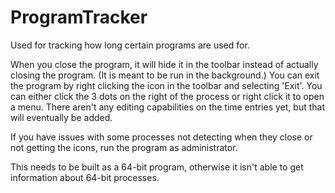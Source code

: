 # ProgramTracker
Used for tracking how long certain programs are used for.

When you close the program, it will hide it in the toolbar instead of actually closing the program. (It is meant to be run in the background.) You can exit the program by right clicking the icon in the toolbar and selecting 'Exit'. You can either click the 3 dots on the right of the process or right click it to open a menu.
There aren't any editing capabilities on the time entries yet, but that will eventually be added.

If you have issues with some processes not detecting when they close or not getting the icons, run the program as administrator.

This needs to be built as a 64-bit program, otherwise it isn't able to get information about 64-bit processes.